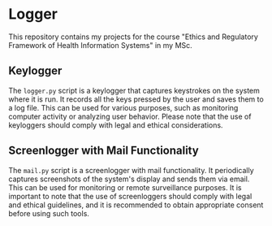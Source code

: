 # Logger

This repository contains my projects for the course "Ethics and Regulatory Framework of Health Information Systems" in my MSc.

## Keylogger

The `logger.py` script is a keylogger that captures keystrokes on the system where it is run. It records all the keys pressed by the user and saves them to a log file. This can be used for various purposes, such as monitoring computer activity or analyzing user behavior. Please note that the use of keyloggers should comply with legal and ethical considerations.

## Screenlogger with Mail Functionality

The `mail.py` script is a screenlogger with mail functionality. It periodically captures screenshots of the system's display and sends them via email. This can be used for monitoring or remote surveillance purposes. It is important to note that the use of screenloggers should comply with legal and ethical guidelines, and it is recommended to obtain appropriate consent before using such tools.


